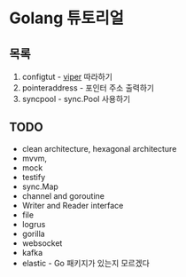 # Golang 튜토리얼

## 목록
1. configtut - [viper](github.com/spf13/viper, "viper") 따라하기
2. pointeraddress - 포인터 주소 출력하기
3. syncpool - sync.Pool 사용하기

## TODO
- clean architecture, hexagonal architecture
- mvvm, 
- mock
- testify
- sync.Map
- channel and goroutine
- Writer and Reader interface
- file
- logrus
- gorilla
- websocket
- kafka
- elastic - Go 패키지가 있는지 모르겠다